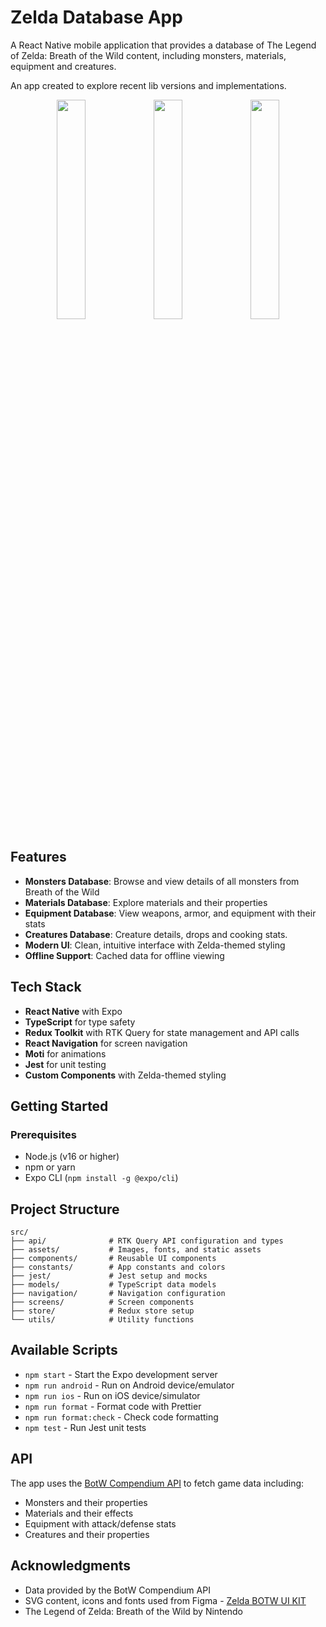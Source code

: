 # Zelda Database App

A React Native mobile application that provides a database of The Legend of Zelda: Breath of the Wild content, including monsters, materials, equipment and creatures.

An app created to explore recent lib versions and implementations.

<p align="center">
  <img src="https://github.com/user-attachments/assets/fce2c373-e5ca-4450-9505-4a9df552e46e" width="30%" />
  <img src="https://github.com/user-attachments/assets/e32aac0f-a62b-4d36-895c-77683b9f793a" width="30%" />
  <img src="https://github.com/user-attachments/assets/9a41a782-4795-400c-8cd4-e0478d99c781" width="30%" />
</p>

## Features

- **Monsters Database**: Browse and view details of all monsters from Breath of the Wild
- **Materials Database**: Explore materials and their properties
- **Equipment Database**: View weapons, armor, and equipment with their stats
- **Creatures Database**: Creature details, drops and cooking stats.
- **Modern UI**: Clean, intuitive interface with Zelda-themed styling
- **Offline Support**: Cached data for offline viewing

## Tech Stack

- **React Native** with Expo
- **TypeScript** for type safety
- **Redux Toolkit** with RTK Query for state management and API calls
- **React Navigation** for screen navigation
- **Moti** for animations
- **Jest** for unit testing
- **Custom Components** with Zelda-themed styling

## Getting Started

### Prerequisites

- Node.js (v16 or higher)
- npm or yarn
- Expo CLI (`npm install -g @expo/cli`)

## Project Structure

```
src/
├── api/              # RTK Query API configuration and types
├── assets/           # Images, fonts, and static assets
├── components/       # Reusable UI components
├── constants/        # App constants and colors
├── jest/             # Jest setup and mocks
├── models/           # TypeScript data models
├── navigation/       # Navigation configuration
├── screens/          # Screen components
├── store/            # Redux store setup
└── utils/            # Utility functions
```

## Available Scripts

- `npm start` - Start the Expo development server
- `npm run android` - Run on Android device/emulator
- `npm run ios` - Run on iOS device/simulator
- `npm run format` - Format code with Prettier
- `npm run format:check` - Check code formatting
- `npm test` - Run Jest unit tests

## API

The app uses the [BotW Compendium API](https://botw-compendium.herokuapp.com/) to fetch game data including:
- Monsters and their properties
- Materials and their effects
- Equipment with attack/defense stats
- Creatures and their properties

## Acknowledgments

- Data provided by the BotW Compendium API
- SVG content, icons and fonts used from Figma - [Zelda BOTW UI KIT](https://www.figma.com/design/HqBnmVybYBDIQX2RAwgVXY/Zelda-BOTW-UI-Kit--Community-?node-id=205-23499&t=jkqESnKDFwNI1eKB-0)
- The Legend of Zelda: Breath of the Wild by Nintendo
